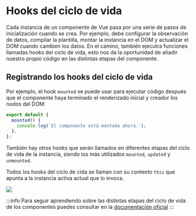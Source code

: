 # Hooks del ciclo de vida

Cada instancia de un componente de Vue pasa por una serie de pasos de inicialización cuando se crea. Por ejemplo, debe configurar la observación de datos, compilar la plantilla, montar la instancia en el DOM y actualizar el DOM cuando cambien los datos. En el camino, también ejecutra funciones llamadas hooks del ciclo de vida, esto nos da la oportunidad de añadir nuestro propio código en las distintas etapas del componente.

## Registrando los hooks del ciclo de vida

Por ejemplo, el hook `mounted` se puede usar para ejecutar código después que el componente haya terminado el renderizado inicial y creador los nodos del DOM:

```js
export default {
  mounted() {
    console.log(`El componente está montado ahora.`);
  },
};
```

También hay otros hooks que serán llamados en diferentes etapas del ciclo de vida de la instancia, siendo los más utilizados `mounted`, `updated` y `unmounted`.

Todos los hooks del ciclo de cida se llaman con su contexto `this` que apunta a la instancia activa actual que lo invoca.

![](https://vuejs.org/assets/lifecycle.MuZLBFAS.png)

:::info
Para seguir aprendiendo sobre las distintas etapas del ciclo de vida de los componentes puedes consultar en la [documentación oficial](https://vuejs.org/api/options-lifecycle.html)
:::
